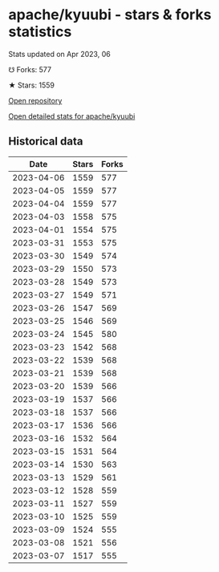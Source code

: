 # apache/kyuubi - stars & forks statistics

Stats updated on Apr 2023, 06

☋ Forks: 577

★ Stars: 1559

[Open repository](https://github.com/apache/kyuubi)

[Open detailed stats for apache/kyuubi](https://reviewgithub.com/rep/apache/kyuubi)

## Historical data
| Date | Stars | Forks |
|------|-------|-------|
| 2023-04-06 | 1559 | 577 | 
| 2023-04-05 | 1559 | 577 | 
| 2023-04-04 | 1559 | 577 | 
| 2023-04-03 | 1558 | 575 | 
| 2023-04-01 | 1554 | 575 | 
| 2023-03-31 | 1553 | 575 | 
| 2023-03-30 | 1549 | 574 | 
| 2023-03-29 | 1550 | 573 | 
| 2023-03-28 | 1549 | 573 | 
| 2023-03-27 | 1549 | 571 | 
| 2023-03-26 | 1547 | 569 | 
| 2023-03-25 | 1546 | 569 | 
| 2023-03-24 | 1545 | 580 | 
| 2023-03-23 | 1542 | 568 | 
| 2023-03-22 | 1539 | 568 | 
| 2023-03-21 | 1539 | 568 | 
| 2023-03-20 | 1539 | 566 | 
| 2023-03-19 | 1537 | 566 | 
| 2023-03-18 | 1537 | 566 | 
| 2023-03-17 | 1536 | 566 | 
| 2023-03-16 | 1532 | 564 | 
| 2023-03-15 | 1531 | 564 | 
| 2023-03-14 | 1530 | 563 | 
| 2023-03-13 | 1529 | 561 | 
| 2023-03-12 | 1528 | 559 | 
| 2023-03-11 | 1527 | 559 | 
| 2023-03-10 | 1525 | 559 | 
| 2023-03-09 | 1524 | 555 | 
| 2023-03-08 | 1521 | 556 | 
| 2023-03-07 | 1517 | 555 | 

